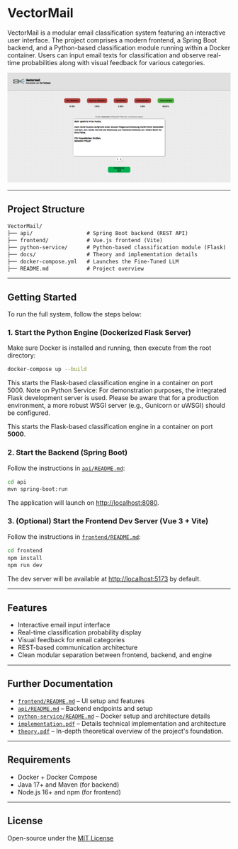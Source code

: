 # VectorMail

VectorMail is a modular email classification system featuring an interactive user interface. The project comprises a modern frontend, a Spring Boot backend, and a Python-based classification module running within a Docker container. Users can input email texts for classification and observe real-time probabilities along with visual feedback for various categories.

![VectorMail Interface](./docs/images/Screenshot-Interface.png)

---

## Project Structure

```
VectorMail/
├── api/                 # Spring Boot backend (REST API)
├── frontend/            # Vue.js frontend (Vite)
├── python-service/      # Python-based classification module (Flask)
├── docs/                # Theory and implementation details
├── docker-compose.yml   # Launches the Fine-Tuned LLM
├── README.md            # Project overview
```

---

## Getting Started

To run the full system, follow the steps below:

### 1. Start the Python Engine (Dockerized Flask Server)

Make sure Docker is installed and running, then execute from the root directory:

```bash
docker-compose up --build
```

This starts the Flask-based classification engine in a container on port 5000.
Note on Python Service: For demonstration purposes, the integrated Flask development server is used. Please be aware that for a production environment, a more robust WSGI server (e.g., Gunicorn or uWSGI) should be configured.

This starts the Flask-based classification engine in a container on port **5000**.

### 2. Start the Backend (Spring Boot)

Follow the instructions in [`api/README.md`](api/README.md):

```bash
cd api
mvn spring-boot:run
```

The application will launch on [http://localhost:8080](http://localhost:8080).

### 3. (Optional) Start the Frontend Dev Server (Vue 3 + Vite)

Follow the instructions in [`frontend/README.md`](frontend/README.md):

```bash
cd frontend
npm install
npm run dev
```

The dev server will be available at [http://localhost:5173](http://localhost:5173) by default.

---

## Features

- Interactive email input interface
- Real-time classification probability display
- Visual feedback for email categories
- REST-based communication architecture
- Clean modular separation between frontend, backend, and engine

---

## Further Documentation

- [`frontend/README.md`](frontend/README.md) – UI setup and features
- [`api/README.md`](api/README.md) – Backend endpoints and setup
- [`python-service/README.md`](python-service/README.md) – Docker setup and architecture details
- [`implementation.pdf`](docs/implementation.pdf) – Details technical implementation and architecture
- [`theory.pdf`](docs/theory.pdf) – In-depth theoretical overview of the project's foundation.

---

## Requirements

- Docker + Docker Compose
- Java 17+ and Maven (for backend)
- Node.js 16+ and npm (for frontend)

---

## License

Open-source under the [MIT License](https://opensource.org/licenses/MIT)
```
